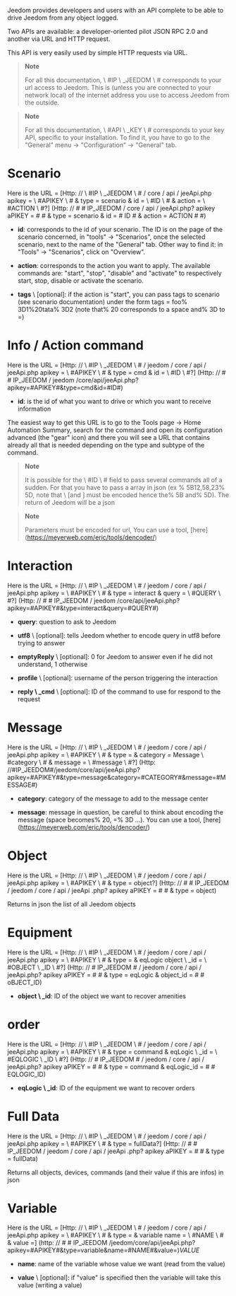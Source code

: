 Jeedom provides developers and users with an API
complete to be able to drive Jeedom from any object
logged.

Two APIs are available: a developer-oriented pilot
JSON RPC 2.0 and another via URL and HTTP request.

This API is very easily used by simple HTTP requests via
URL.

> **Note**
>
> For all this documentation, \ #IP \ _JEEDOM \ # corresponds to your url
> access to Jeedom. This is (unless you are connected to your network
> local) of the internet address you use to access Jeedom
> from the outside.

> **Note**
>
> For all this documentation, \ #API \ _KEY \ # corresponds to your key
> API, specific to your installation. To find it, you have to go to
> the "General" menu → "Configuration" → "General" tab.

Scenario
========

Here is the URL =
[Http: // \ #IP \ _JEEDOM \ # / core / api / jeeApi.php apikey = \ #APIKEY \ # & type = scenario & id = \ #ID \ # & action = \ #ACTION \ #?] (Http: // # # IP_JEEDOM / core / api / jeeApi.php? apikey aPIKEY = # # & type = scenario & id = # ID # & action = ACTION # #)

-   **id**: corresponds to the id of your scenario. The ID is on the
    page of the scenario concerned, in "tools" → "Scenarios", once the
    selected scenario, next to the name of the "General" tab. Other
    way to find it: in "Tools" → "Scenarios", click on
    "Overview".

-   **action**: corresponds to the action you want to apply. The
    available commands are: "start", "stop", "disable" and
    "activate" to respectively start, stop, disable or
    activate the scenario.

-   **tags** \ [optional]: if the action is "start", you can pass
    tags to scenario (see scenario documentation) under
    the form tags = foo% 3D1%20tata% 3D2 (note that% 20 corresponds to a
    space and% 3D to =)

Info / Action command
====================

Here is the URL =
[Http: // \ #IP \ _JEEDOM \ # / jeedom / core / api / jeeApi.php apikey = \ #APIKEY \ # & type = cmd & id = \ #ID \ #?] (Http: // # # IP_JEEDOM / jeedom /core/api/jeeApi.php?apikey=#APIKEY#&type=cmd&id=#ID#)

-   **id**: is the id of what you want to drive or which
    you want to receive information

The easiest way to get this URL is to go to the Tools page →
Home Automation Summary, search for the command and open its configuration
advanced (the "gear" icon) and there you will see a URL that contains
already all that is needed depending on the type and subtype of the
command.

> **Note**
>
> It is possible for the \ #ID \ # field to pass several commands
> all of a sudden. For that you have to pass a array in json (ex
>% 5B12,58,23% 5D, note that \ [and \] must be encoded hence the% 5B
> and% 5D). The return of Jeedom will be a json

> **Note**
>
> Parameters must be encoded for url, You can use
> a tool, [here] (https://meyerweb.com/eric/tools/dencoder/)

Interaction
===========

Here is the URL =
[Http: // \ #IP \ _JEEDOM \ # / jeedom / core / api / jeeApi.php apikey = \ #APIKEY \ # & type = interact & query = \ #QUERY \ #?] (Http: // # # IP_JEEDOM / jeedom /core/api/jeeApi.php?apikey=#APIKEY#&type=interact&query=#QUERY#)

-   **query**: question to ask to Jeedom

-   **utf8** \ [optional]: tells Jeedom whether to encode query
    in utf8 before trying to answer

-   **emptyReply** \ [optional]: 0 for Jeedom to answer even if he
    did not understand, 1 otherwise

-   **profile** \ [optional]: username of the person
    triggering the interaction

-   **reply \ _cmd** \ [optional]: ID of the command to use for
    respond to the request

Message
=======

Here is the URL =
[Http: // \ #IP \ _JEEDOM \ # / jeedom / core / api / jeeApi.php apikey = \ #APIKEY \ # & type = & category = Message \ #category \ # & message = \ #message \ #?] (Http: //#IP_JEEDOM#/jeedom/core/api/jeeApi.php?apikey=#APIKEY#&type=message&category=#CATEGORY#&message=#MESSAGE#)

-   **category**: category of the message to add to the message center

-   **message**: message in question, be careful to think about encoding
    the message (space becomes% 20, =% 3D ...). You can use a
    tool, [here] (https://meyerweb.com/eric/tools/dencoder/)

Object
=====

Here is the URL =
[Http: // \ #IP \ _JEEDOM \ # / jeedom / core / api / jeeApi.php apikey = \ #APIKEY \ # & type = object?] (Http: // # # IP_JEEDOM / jeedom / core / api / jeeApi .php? apikey aPIKEY = # # & type = object)

Returns in json the list of all Jeedom objects

Equipment
==========

Here is the URL =
[Http: // \ #IP \ _JEEDOM \ # / jeedom / core / api / jeeApi.php apikey = \ #APIKEY \ # & type = & eqLogic object \ _id = \ #OBJECT \ _ID \ #?] (Http: // # IP_JEEDOM # / jeedom / core / api / jeeApi.php? apikey aPIKEY = # # & type = eqLogic & object_id = # # oBJECT_ID)

-   **object \ _id**: ID of the object we want to recover
    amenities

order
========

Here is the URL =
[Http: // \ #IP \ _JEEDOM \ # / jeedom / core / api / jeeApi.php apikey = \ #APIKEY \ # & type = command & eqLogic \ _id = \ #EQLOGIC \ _ID \ #?] (Http: // # IP_JEEDOM # / jeedom / core / api / jeeApi.php? apikey aPIKEY = # # & type = command & eqLogic_id = # # EQLOGIC_ID)

-   **eqLogic \ _id**: ID of the equipment we want to recover
    orders

Full Data
=========

Here is the URL =
[Http: // \ #IP \ _JEEDOM \ # / jeedom / core / api / jeeApi.php apikey = \ #APIKEY \ # & type = fullData?] (Http: // # # IP_JEEDOM / jeedom / core / api / jeeApi .php? apikey aPIKEY = # # & type = fullData)

Returns all objects, devices, commands (and their value if this
are infos) in json

Variable
========

Here is the URL =
[Http: // \ #IP \ _JEEDOM \ # / jeedom / core / api / jeeApi.php apikey = \ #APIKEY \ # & type = & variable name = \ #NAME \ # & value =] (http: // # # IP_JEEDOM /jeedom/core/api/jeeApi.php?apikey=#APIKEY#&type=variable&name=#NAME#&value=)*VALUE*

-   **name**: name of the variable whose value we want (read from
    the value)

-   **value** \ [optional]: if "value" is specified then the variable
    will take this value (writing a value)


